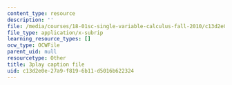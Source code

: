 ```yaml
---
content_type: resource
description: ''
file: /media/courses/18-01sc-single-variable-calculus-fall-2010/c13d2e0e27a9f8196b11d5016b622324_1424365.srt
file_type: application/x-subrip
learning_resource_types: []
ocw_type: OCWFile
parent_uid: null
resourcetype: Other
title: 3play caption file
uid: c13d2e0e-27a9-f819-6b11-d5016b622324
---
```

